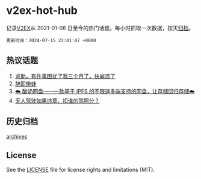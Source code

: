 # v2ex-hot-hub

 记录[V2EX](https://www.v2ex.com/)从 2021-01-06 日至今的热门话题。每小时抓取一次数据，按天[归档](archives)。

`更新时间：2024-07-15 22:01:47 +0800`

## 热议话题

1. [求助，有件事困扰了我三个月了，快崩溃了](https://www.v2ex.com/t/1057460)
1. [辞职带娃](https://www.v2ex.com/t/1057280)
1. [☁️ 酸奶网盘——一款基于 IPFS 的不限速多端支持的网盘，让存储回归存储☁️](https://www.v2ex.com/t/1057302)
1. [无人驾驶如果违章，扣谁的驾照分？](https://www.v2ex.com/t/1057338)

## 历史归档

[archives](archives)

## License

See the [LICENSE](LICENSE) file for license rights and limitations (MIT).
